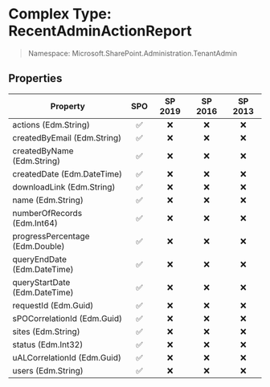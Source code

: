 # Complex Type: RecentAdminActionReport

> Namespace: Microsoft.SharePoint.Administration.TenantAdmin

## Properties

Property | SPO | SP 2019 | SP 2016 | SP 2013
----------|:---:|:-------:|:-------:|:-------:
actions (Edm.String) | ✅ | ❌ | ❌ | ❌
createdByEmail (Edm.String) | ✅ | ❌ | ❌ | ❌
createdByName (Edm.String) | ✅ | ❌ | ❌ | ❌
createdDate (Edm.DateTime) | ✅ | ❌ | ❌ | ❌
downloadLink (Edm.String) | ✅ | ❌ | ❌ | ❌
name (Edm.String) | ✅ | ❌ | ❌ | ❌
numberOfRecords (Edm.Int64) | ✅ | ❌ | ❌ | ❌
progressPercentage (Edm.Double) | ✅ | ❌ | ❌ | ❌
queryEndDate (Edm.DateTime) | ✅ | ❌ | ❌ | ❌
queryStartDate (Edm.DateTime) | ✅ | ❌ | ❌ | ❌
requestId (Edm.Guid) | ✅ | ❌ | ❌ | ❌
sPOCorrelationId (Edm.Guid) | ✅ | ❌ | ❌ | ❌
sites (Edm.String) | ✅ | ❌ | ❌ | ❌
status (Edm.Int32) | ✅ | ❌ | ❌ | ❌
uALCorrelationId (Edm.Guid) | ✅ | ❌ | ❌ | ❌
users (Edm.String) | ✅ | ❌ | ❌ | ❌